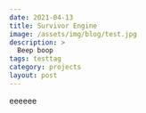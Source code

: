 ```yaml
---
date: 2021-04-13
title: Survivor Engine
image: /assets/img/blog/test.jpg
description: >
  Beep boop
tags: testtag
category: projects
layout: post
---
```


eeeeee